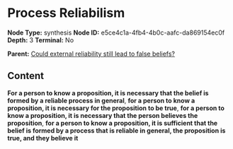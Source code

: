 # Process Reliabilism

**Node Type:** synthesis
**Node ID:** e5ce4c1a-4fb4-4b0c-aafc-da869154ec0f
**Depth:** 3
**Terminal:** No

**Parent:** [Could external reliability still lead to false beliefs?](could-external-reliability-still-lead-to-false-beliefs.md)

## Content

**For a person to know a proposition, it is necessary that the belief is formed by a reliable process in general**, **for a person to know a proposition, it is necessary for the proposition to be true**, **for a person to know a proposition, it is necessary that the person believes the proposition**, **for a person to know a proposition, it is sufficient that the belief is formed by a process that is reliable in general, the proposition is true, and they believe it**
